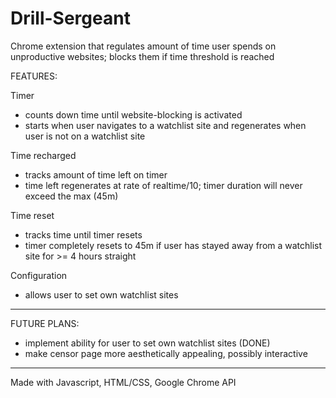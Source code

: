 # Drill-Sergeant
Chrome extension that regulates amount of time user spends on unproductive websites; blocks them if time threshold is reached

FEATURES:

Timer
- counts down time until website-blocking is activated
- starts when user navigates to a watchlist site and regenerates when user is not on a watchlist site

Time recharged
- tracks amount of time left on timer
- time left regenerates at rate of realtime/10; timer duration will never exceed the max (45m)

Time reset
- tracks time until timer resets
- timer completely resets to 45m if user has stayed away from a watchlist site for >= 4 hours straight

Configuration
- allows user to set own watchlist sites

----------------------------------------------------------------------------------------------------
FUTURE PLANS:
- implement ability for user to set own watchlist sites (DONE)
- make censor page more aesthetically appealing, possibly interactive

----------------------------------------------------------------------------------------------------
Made with Javascript, HTML/CSS, Google Chrome API
